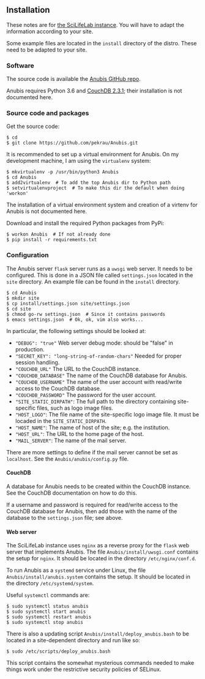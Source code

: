 ## Installation

These notes are for [the SciLifeLab instance](https://anubis.scilifelab.se/).
You will have to adapt the information according to your site.

Some example files are located in the `install` directory of the distro. These
need to be adapted to your site.

### Software

The source code is available the
[Anubis GitHub repo](https://github.com/pekrau/Anubis).

Anubis requires Python 3.6 and [CouchDB 2.3.1](https://couchdb.apache.org/);
their installation is not documented here.

### Source code and packages

Get the source code:

```
$ cd
$ git clone https://github.com/pekrau/Anubis.git
```

It is recommended to set up a virtual environment for Anubis. On my
development machine, I am using the `virtualenv` system:

```
$ mkvirtualenv -p /usr/bin/python3 Anubis
$ cd Anubis
$ add2virtualenv  # To add the top Anubis dir to Python path
$ setvirtualenvproject  # To make this dir the default when doing 'workon'
```

The installation of a virtual environment system and creation of a virtenv
for Anubis is not documented here.

Download and install the required Python packages from PyPi:

```
$ workon Anubis  # If not already done
$ pip install -r requirements.txt
```

### Configuration

The Anubis server `flask` server runs as a `uwsgi` web server. It
needs to be configured. This is done in a JSON file called
`settings.json` located in the `site` directory. An example file can
be found in the `install` directory.

```
$ cd Anubis
$ mkdir site
$ cp install/settings.json site/settings.json
$ cd site
$ chmod go-rw settings.json  # Since it contains passwords
$ emacs settings.json  # Ok, ok, vim also works...
```

In particular, the following settings should be looked at:

- `"DEBUG": "true"` Web server debug mode: should be "false" in production.
- `"SECRET_KEY": "long-string-of-random-chars"` Needed for proper session handling.
- `"COUCHDB_URL"` The URL to the CouchDB instance.
- `"COUCHDB_DATABASE"` The name of the CouchDB database for Anubis.
- `"COUCHDB_USERNAME"` The name of the user account with read/write access to the CouchDB database.
- `"COUCHDB_PASSWORD"` The password for the user account.
- `"SITE_STATIC_DIRPATH"`: The full path to the directory containing site-specific files, such as logo image files.
- `"HOST_LOGO"`: The file name of the site-specific logo image file. It must be locaded in the `SITE_STATIC_DIRPATH`.
- `"HOST_NAME"`: The name of host of the site; e.g. the institution.
- `"HOST_URL"`: The URL to the home page of the host.
- `"MAIL_SERVER"`: The name of the mail server.

There are more settings to define if the mail server cannot be set as
`localhost`. See the `Anubis/anubis/config.py` file.

#### CouchDB

A database for Anubis needs to be created within the CouchDB
instance. See the CouchDB documentation on how to do this.

If a username and password is required for read/write access to the
CouchDB database for Anubis, then add those with the name of the database
to the `settings.json` file; see above.

#### Web server

The SciLifeLab instance uses `nginx` as a reverse proxy for the
`flask` web server that implements Anubis. The file
`Anubis/install/uwsgi.conf` contains the setup for `nginx`.
It should be located in the directory `/etc/nginx/conf.d`.

To run Anubis as a `systemd` service under Linux, the file
`Anubis/install/anubis.system` contains the setup. It should be
located in the directory `/etc/systemd/system`.

Useful `systemctl` commands are:

```
$ sudo systemctl status anubis
$ sudo systemctl start anubis
$ sudo systemctl restart anubis
$ sudo systemctl stop anubis
```

There is also a updating script `Anubis/install/deploy_anubis.bash` to
be located in a site-dependent directory and run like so:

```
$ sudo /etc/scripts/deploy_anubis.bash
```

This script contains the somewhat mysterious commands needed to make
things work under the restrictive security policies of SELinux.
